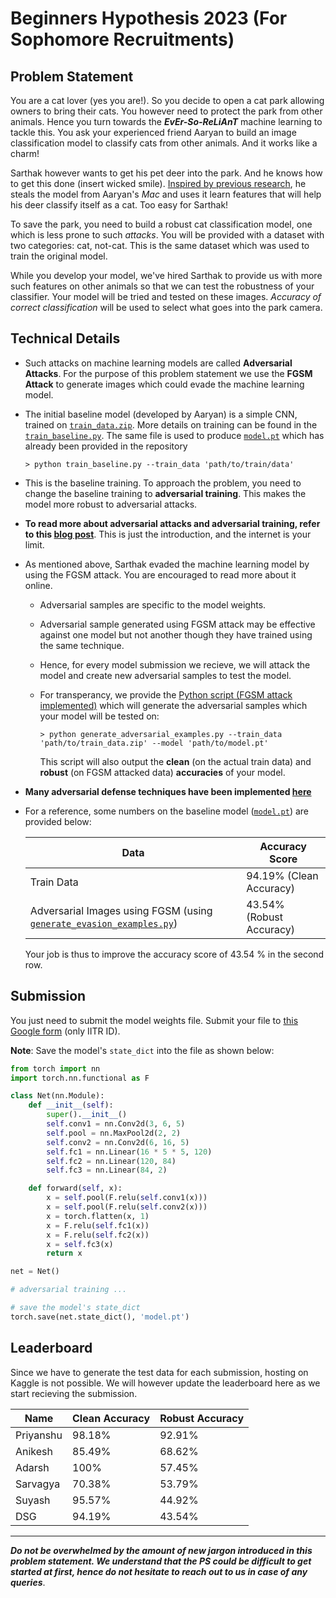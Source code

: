 # Beginners Hypothesis 2023 (For Sophomore Recruitments)

## Problem Statement

You are a cat lover (yes you are!). So you decide to open a cat park allowing owners to bring their cats. You however need to protect the park from other animals. Hence you turn towards the ***EvEr-So-ReLiAnT*** machine learning to tackle this. You ask your experienced friend Aaryan to build an image classification model to classify cats from other animals. And it works like a charm!

Sarthak however wants to get his pet deer into the park. And he knows how to get this done (insert wicked smile). [Inspired by previous research](https://towardsdatascience.com/avoiding-detection-with-adversarial-t-shirts-bb620df2f7e6), he steals the model from Aaryan's _Mac_ and uses it learn features that will help his deer classify itself as a cat. Too easy for Sarthak!

To save the park, you need to build a robust cat classification model, one which is less prone to such _attacks_. You will be provided with a dataset with two categories: cat, not-cat. This is the same dataset which was used to train the original model.

While you develop your model, we've hired Sarthak to provide us with more such features on other animals so that we can test the robustness of your classifier. Your model will be tried and tested on these images. _Accuracy of correct classification_ will be used to select what goes into the park camera.

## Technical Details

- Such attacks on machine learning models are called **Adversarial Attacks**. For the purpose of this problem statement we use the **FGSM Attack** to generate images which could evade the machine learning model.

- The initial baseline model (developed by Aaryan) is a simple CNN, trained on [`train_data.zip`](train_data.zip). More details on training can be found in the [`train_baseline.py`](train_baseline.py). The same file is used to produce [`model.pt`](model.pt) which has already been provided in the repository 
  ```
  > python train_baseline.py --train_data 'path/to/train/data'
  ```

- This is the baseline training. To approach the problem, you need to change the baseline training to **adversarial training**. This makes the model more robust to adversarial attacks.

- **To read more about adversarial attacks and adversarial training, refer to this [blog post](https://adversarial-ml-tutorial.org/introduction/)**. This is just the introduction, and the internet is your limit.

- As mentioned above, Sarthak evaded the machine learning model by using the FGSM attack. You are encouraged to read more about it online.
  - Adversarial samples are specific to the model weights.
  - Adversarial sample generated using FGSM attack may be effective against one model but not another though they have trained using the same technique.
  - Hence, for every model submission we recieve, we will attack the model and create new adversarial samples to test the model.
  - For transperancy, we provide the [Python script (FGSM attack implemented)](generate_evasion_examples.py) which will generate the adversarial samples which your model will be tested on:

    ```
    > python generate_adversarial_examples.py --train_data 'path/to/train_data.zip' --model 'path/to/model.pt'
    ```

    This script will also output the **clean** (on the actual train data) and **robust** (on FGSM attacked data) **accuracies** of your model.

- **Many adversarial defense techniques have been implemented [here](https://github.com/DSE-MSU/DeepRobust/tree/master/deeprobust/image#defense-methods)**

- For a reference, some numbers on the baseline model ([`model.pt`](model.pt)) are provided below:

  | Data | Accuracy Score |
  | -- | -- |
  | Train Data | 94.19% (Clean Accuracy) |
  | Adversarial Images using FGSM (using [`generate_evasion_examples.py`](generate_evasion_examples.py)) | 43.54% (Robust Accuracy) |

  Your job is thus to improve the accuracy score of 43.54 % in the second row.

## Submission

You just need to submit the model weights file. Submit your file to [this Google form](https://docs.google.com/forms/d/e/1FAIpQLSeGOEURPFrh5MxYFUt1aR2GvlTEj0x7nO8VPnKorCahHzGmEA/viewform) (only IITR ID).

**Note**: Save the model's `state_dict` into the file as shown below:

```python
from torch import nn
import torch.nn.functional as F

class Net(nn.Module):
    def __init__(self):
        super().__init__()
        self.conv1 = nn.Conv2d(3, 6, 5)
        self.pool = nn.MaxPool2d(2, 2)
        self.conv2 = nn.Conv2d(6, 16, 5)
        self.fc1 = nn.Linear(16 * 5 * 5, 120)
        self.fc2 = nn.Linear(120, 84)
        self.fc3 = nn.Linear(84, 2)

    def forward(self, x):
        x = self.pool(F.relu(self.conv1(x)))
        x = self.pool(F.relu(self.conv2(x)))
        x = torch.flatten(x, 1)
        x = F.relu(self.fc1(x))
        x = F.relu(self.fc2(x))
        x = self.fc3(x)
        return x

net = Net()

# adversarial training ...

# save the model's state_dict
torch.save(net.state_dict(), 'model.pt')
```

## Leaderboard

Since we have to generate the test data for each submission, hosting on Kaggle is not possible. We will however update the leaderboard here as we start recieving the submission.

| Name | Clean Accuracy | Robust Accuracy |
| -- | -- | -- |
| Priyanshu | 98.18% | 92.91% |
| Anikesh | 85.49% | 68.62% |
| Adarsh | 100% | 57.45% |
| Sarvagya | 70.38% | 53.79% |
| Suyash | 95.57% | 44.92% |
| DSG | 94.19% | 43.54% |


---

***Do not be overwhelmed by the amount of new jargon introduced in this problem statement. We understand that the PS could be difficult to get started at first, hence do not hesitate to reach out to us in case of any queries***.

